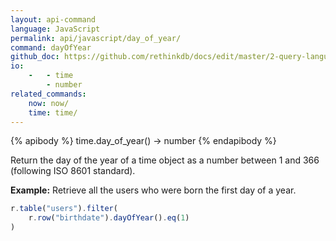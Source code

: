 ```yaml
---
layout: api-command 
language: JavaScript
permalink: api/javascript/day_of_year/
command: dayOfYear 
github_doc: https://github.com/rethinkdb/docs/edit/master/2-query-language/api/javascript/dates-and-times/dayOfYear.md
io:
    -   - time
        - number
related_commands:
    now: now/
    time: time/
---
```


{% apibody %}
time.day_of_year() &rarr; number
{% endapibody %}

Return the day of the year of a time object as a number between 1 and 366 (following ISO 8601 standard).

__Example:__ Retrieve all the users who were born the first day of a year.

```js
r.table("users").filter(
    r.row("birthdate").dayOfYear().eq(1)
)
```


